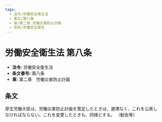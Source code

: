 ```yaml
---
tags:
  - 法令/労働安全衛生法
  - 条文/第八条
  - 章/第二章_労働災害防止計画
  - 体系/労働安全衛生
---
```

# 労働安全衛生法 第八条

- **法令:** 労働安全衛生法
- **条文番号:** 第八条
- **章:** 第二章　労働災害防止計画

## 条文
厚生労働大臣は、労働災害防止計画を策定したときは、遅滞なく、これを公表しなければならない。これを変更したときも、同様とする。
（勧告等）

